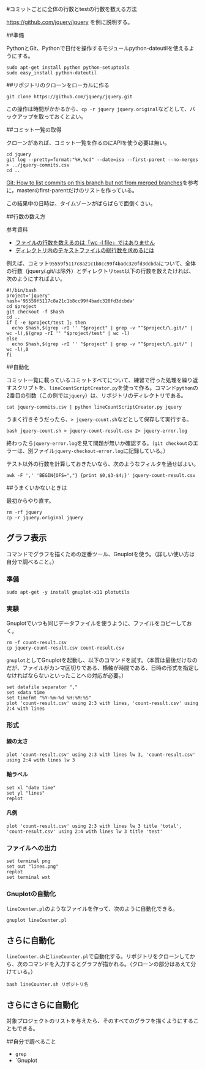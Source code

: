 #コミットごとに全体の行数とtestの行数を数える方法

https://github.com/jquery/jquery を例に説明する。

##準備

PythonとGit、Pythonで日付を操作するモジュールpython-dateutilを使えるようにする。

```
sudo apt-get install python python-setuptools
sudo easy_install python-dateutil
```

##リポジトリのクローンをローカルに作る

```
git clone https://github.com/jquery/jquery.git
```

この操作は時間がかかるから、`cp -r jquery jquery.original`などとして、バックアップを取っておくとよい。

##コミット一覧の取得

クローンがあれば、コミット一覧を作るのにAPIを使う必要は無い。

```
cd jquery
git log --pretty=format:"%H,%cd" --date=iso --first-parent --no-merges > ../jquery-commits.csv
cd ..
```

[Git: How to list commits on this branch but not from merged branches](http://stackoverflow.com/questions/10248137/git-how-to-list-commits-on-this-branch-but-not-from-merged-branches)を参考に，masterのfirst-parentだけのリストを作っている。

この結果中の日時は、タイムゾーンがばらばらで面倒くさい。

##行数の数え方

参考資料

* [ファイルの行数を数えるのは「wc -l file」ではありません](http://blog.unfindable.net/archives/6937)
* [ディレクトリ内のテキストファイルの総行数を求めるには](http://blog.unfindable.net/archives/6913)

例えば、コミット`95559f5117c8a21c1b8cc99f4badc320fd3dcbda`について、全体の行数（jquery/.git/は除外）とディレクトリ`test`以下の行数を数えたければ、次のようにすればよい。

```
#!/bin/bash
project='jquery'
hash='95559f5117c8a21c1b8cc99f4badc320fd3dcbda'
cd $project
git checkout -f $hash
cd ..
if [ -e $project/test ]; then
  echo $hash,$(grep -rI '' "$project" | grep -v "^$project/\.git/" | wc -l),$(grep -rI '' "$project/test" | wc -l)
else
  echo $hash,$(grep -rI '' "$project" | grep -v "^$project/\.git/" | wc -l),0
fi
```

##自動化

コミット一覧に載っているコミットすべてについて、練習で行った処理を繰り返すスクリプトを、`lineCountScriptCreator.py`を使って作る。コマンド`python`の2番目の引数（この例では`jquery`）は、リポジトリのディレクトリである。

```
cat jquery-commits.csv | python lineCountScriptCreator.py jquery
```

うまく行きそうだったら、`> jquery-count.sh`などとして保存して実行する。

```
bash jquery-count.sh > jquery-count-result.csv 2> jquery-error.log
```

終わったら`jquery-error.log`を見て問題が無いか確認する。（`git checkout`のエラーは、別ファイル`jquery-checkout-error.log`に記録している。）

テスト以外の行数を計算しておきたいなら、次のようなフィルタを通せばよい。

```
awk -F ',' 'BEGIN{OFS=","} {print $0,$3-$4;}' jquery-count-result.csv
```

##うまくいかないときは

最初からやり直す。

```
rm -rf jquery
cp -r jquery.original jquery
```
## グラフ表示

コマンドでグラフを描くための定番ツール、Gnuplotを使う。（詳しい使い方は自分で調べること。）

### 準備

```
sudo apt-get -y install gnuplot-x11 plotutils
```

### 実験

Gnuplotでいつも同じデータファイルを使うように、ファイルをコピーしておく。

```
rm -f count-result.csv
cp jquery-count-result.csv count-result.csv
```

`gnuplot`としてGnuplotを起動し、以下のコマンドを試す。（本質は最後だけなのだが、ファイルがカンマ区切りである、横軸が時間である、日時の形式を指定しなければならないといったことへの対応が必要。）

```
set datafile separator ","
set xdata time
set timefmt "%Y-%m-%d %H:%M:%S"
plot 'count-result.csv' using 2:3 with lines, 'count-result.csv' using 2:4 with lines
```

### 形式

#### 線の太さ

```
plot 'count-result.csv' using 2:3 with lines lw 3, 'count-result.csv' using 2:4 with lines lw 3
```

#### 軸ラベル

```
set xl "date time"
set yl "lines"
replot
```

#### 凡例

```
plot 'count-result.csv' using 2:3 with lines lw 3 title 'total', 'count-result.csv' using 2:4 with lines lw 3 title 'test'
```

### ファイルへの出力

```
set terminal png
set out "lines.png"
replot
set terminal wxt
```

### Gnuplotの自動化

`lineCounter.pl`のようなファイルを作って、次のように自動化できる。

```
gnuplot lineCounter.pl
```

## さらに自動化

`lineCounter.sh`と`lineCounter.pl`で自動化する。リポジトリをクローンしてから、次のコマンドを入力するとグラフが描かれる。（クローンの部分はあえて分けている。）

```
bash lineCounter.sh リポジトリ名
```

## さらにさらに自動化

対象プロジェクトのリストを与えたら、そのすべてのグラフを描くようにすることもできる。

##自分で調べること

* `grep`
* `Gnuplot
